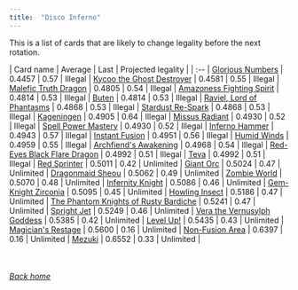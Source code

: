 ```yaml
---
title:  "Disco Inferno"
---
```


This is a list of cards that are likely to change legality before the next rotation.

| Card name | Average | Last | Projected legality |
| :-- |
[Glorious Numbers](https://db.ygoprodeck.com/card/?search=Glorious%20Numbers) | 0.4457 | 0.57 | Illegal |
[Kycoo the Ghost Destroyer](https://db.ygoprodeck.com/card/?search=Kycoo%20the%20Ghost%20Destroyer) | 0.4581 | 0.55 | Illegal |
[Malefic Truth Dragon](https://db.ygoprodeck.com/card/?search=Malefic%20Truth%20Dragon) | 0.4805 | 0.54 | Illegal |
[Amazoness Fighting Spirit](https://db.ygoprodeck.com/card/?search=Amazoness%20Fighting%20Spirit) | 0.4814 | 0.53 | Illegal |
[Buten](https://db.ygoprodeck.com/card/?search=Buten) | 0.4814 | 0.53 | Illegal |
[Raviel, Lord of Phantasms](https://db.ygoprodeck.com/card/?search=Raviel,%20Lord%20of%20Phantasms) | 0.4868 | 0.53 | Illegal |
[Stardust Re-Spark](https://db.ygoprodeck.com/card/?search=Stardust%20Re-Spark) | 0.4868 | 0.53 | Illegal |
[Kageningen](https://db.ygoprodeck.com/card/?search=Kageningen) | 0.4905 | 0.64 | Illegal |
[Missus Radiant](https://db.ygoprodeck.com/card/?search=Missus%20Radiant) | 0.4930 | 0.52 | Illegal |
[Spell Power Mastery](https://db.ygoprodeck.com/card/?search=Spell%20Power%20Mastery) | 0.4930 | 0.52 | Illegal |
[Inferno Hammer](https://db.ygoprodeck.com/card/?search=Inferno%20Hammer) | 0.4943 | 0.57 | Illegal |
[Instant Fusion](https://db.ygoprodeck.com/card/?search=Instant%20Fusion) | 0.4951 | 0.56 | Illegal |
[Humid Winds](https://db.ygoprodeck.com/card/?search=Humid%20Winds) | 0.4959 | 0.55 | Illegal |
[Archfiend's Awakening](https://db.ygoprodeck.com/card/?search=Archfiend's%20Awakening) | 0.4968 | 0.54 | Illegal |
[Red-Eyes Black Flare Dragon](https://db.ygoprodeck.com/card/?search=Red-Eyes%20Black%20Flare%20Dragon) | 0.4992 | 0.51 | Illegal |
[Teva](https://db.ygoprodeck.com/card/?search=Teva) | 0.4992 | 0.51 | Illegal |
[Red Sprinter](https://db.ygoprodeck.com/card/?search=Red%20Sprinter) | 0.5011 | 0.42 | Unlimited |
[Giant Orc](https://db.ygoprodeck.com/card/?search=Giant%20Orc) | 0.5024 | 0.47 | Unlimited |
[Dragonmaid Sheou](https://db.ygoprodeck.com/card/?search=Dragonmaid%20Sheou) | 0.5062 | 0.49 | Unlimited |
[Zombie World](https://db.ygoprodeck.com/card/?search=Zombie%20World) | 0.5070 | 0.48 | Unlimited |
[Infernity Knight](https://db.ygoprodeck.com/card/?search=Infernity%20Knight) | 0.5086 | 0.46 | Unlimited |
[Gem-Knight Zirconia](https://db.ygoprodeck.com/card/?search=Gem-Knight%20Zirconia) | 0.5095 | 0.45 | Unlimited |
[Howling Insect](https://db.ygoprodeck.com/card/?search=Howling%20Insect) | 0.5186 | 0.47 | Unlimited |
[The Phantom Knights of Rusty Bardiche](https://db.ygoprodeck.com/card/?search=The%20Phantom%20Knights%20of%20Rusty%20Bardiche) | 0.5241 | 0.47 | Unlimited |
[Spright Jet](https://db.ygoprodeck.com/card/?search=Spright%20Jet) | 0.5249 | 0.46 | Unlimited |
[Vera the Vernusylph Goddess](https://db.ygoprodeck.com/card/?search=Vera%20the%20Vernusylph%20Goddess) | 0.5385 | 0.42 | Unlimited |
[Level Up!](https://db.ygoprodeck.com/card/?search=Level%20Up!) | 0.5435 | 0.43 | Unlimited |
[Magician's Restage](https://db.ygoprodeck.com/card/?search=Magician's%20Restage) | 0.5600 | 0.16 | Unlimited |
[Non-Fusion Area](https://db.ygoprodeck.com/card/?search=Non-Fusion%20Area) | 0.6397 | 0.16 | Unlimited |
[Mezuki](https://db.ygoprodeck.com/card/?search=Mezuki) | 0.6552 | 0.33 | Unlimited |

<br>

###### [Back home](index)